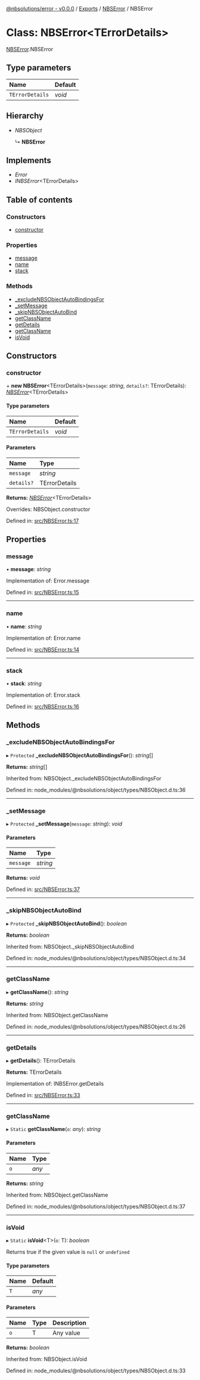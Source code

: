 [@nbsolutions/error - v0.0.0](../README.md) / [Exports](../modules.md) / [NBSError](../modules/nbserror.md) / NBSError

# Class: NBSError<TErrorDetails\>

[NBSError](../modules/nbserror.md).NBSError

## Type parameters

| Name | Default |
| :------ | :------ |
| `TErrorDetails` | *void* |

## Hierarchy

- *NBSObject*

  ↳ **NBSError**

## Implements

- *Error*
- *INBSError*<TErrorDetails\>

## Table of contents

### Constructors

- [constructor](nbserror.nbserror-1.md#constructor)

### Properties

- [message](nbserror.nbserror-1.md#message)
- [name](nbserror.nbserror-1.md#name)
- [stack](nbserror.nbserror-1.md#stack)

### Methods

- [\_excludeNBSObjectAutoBindingsFor](nbserror.nbserror-1.md#_excludenbsobjectautobindingsfor)
- [\_setMessage](nbserror.nbserror-1.md#_setmessage)
- [\_skipNBSObjectAutoBind](nbserror.nbserror-1.md#_skipnbsobjectautobind)
- [getClassName](nbserror.nbserror-1.md#getclassname)
- [getDetails](nbserror.nbserror-1.md#getdetails)
- [getClassName](nbserror.nbserror-1.md#getclassname)
- [isVoid](nbserror.nbserror-1.md#isvoid)

## Constructors

### constructor

\+ **new NBSError**<TErrorDetails\>(`message`: *string*, `details?`: TErrorDetails): [*NBSError*](nbserror.nbserror-1.md)<TErrorDetails\>

#### Type parameters

| Name | Default |
| :------ | :------ |
| `TErrorDetails` | *void* |

#### Parameters

| Name | Type |
| :------ | :------ |
| `message` | *string* |
| `details?` | TErrorDetails |

**Returns:** [*NBSError*](nbserror.nbserror-1.md)<TErrorDetails\>

Overrides: NBSObject.constructor

Defined in: [src/NBSError.ts:17](https://github.com/nbsolutions-ca/error/blob/a7780a2/src/NBSError.ts#L17)

## Properties

### message

• **message**: *string*

Implementation of: Error.message

Defined in: [src/NBSError.ts:15](https://github.com/nbsolutions-ca/error/blob/a7780a2/src/NBSError.ts#L15)

___

### name

• **name**: *string*

Implementation of: Error.name

Defined in: [src/NBSError.ts:14](https://github.com/nbsolutions-ca/error/blob/a7780a2/src/NBSError.ts#L14)

___

### stack

• **stack**: *string*

Implementation of: Error.stack

Defined in: [src/NBSError.ts:16](https://github.com/nbsolutions-ca/error/blob/a7780a2/src/NBSError.ts#L16)

## Methods

### \_excludeNBSObjectAutoBindingsFor

▸ `Protected` **_excludeNBSObjectAutoBindingsFor**(): *string*[]

**Returns:** *string*[]

Inherited from: NBSObject.\_excludeNBSObjectAutoBindingsFor

Defined in: node_modules/@nbsolutions/object/types/NBSObject.d.ts:36

___

### \_setMessage

▸ `Protected` **_setMessage**(`message`: *string*): *void*

#### Parameters

| Name | Type |
| :------ | :------ |
| `message` | *string* |

**Returns:** *void*

Defined in: [src/NBSError.ts:37](https://github.com/nbsolutions-ca/error/blob/a7780a2/src/NBSError.ts#L37)

___

### \_skipNBSObjectAutoBind

▸ `Protected` **_skipNBSObjectAutoBind**(): *boolean*

**Returns:** *boolean*

Inherited from: NBSObject.\_skipNBSObjectAutoBind

Defined in: node_modules/@nbsolutions/object/types/NBSObject.d.ts:34

___

### getClassName

▸ **getClassName**(): *string*

**Returns:** *string*

Inherited from: NBSObject.getClassName

Defined in: node_modules/@nbsolutions/object/types/NBSObject.d.ts:26

___

### getDetails

▸ **getDetails**(): TErrorDetails

**Returns:** TErrorDetails

Implementation of: INBSError.getDetails

Defined in: [src/NBSError.ts:33](https://github.com/nbsolutions-ca/error/blob/a7780a2/src/NBSError.ts#L33)

___

### getClassName

▸ `Static` **getClassName**(`o`: *any*): *string*

#### Parameters

| Name | Type |
| :------ | :------ |
| `o` | *any* |

**Returns:** *string*

Inherited from: NBSObject.getClassName

Defined in: node_modules/@nbsolutions/object/types/NBSObject.d.ts:37

___

### isVoid

▸ `Static` **isVoid**<T\>(`o`: T): *boolean*

Returns true if the given value is `null` or `undefined`

#### Type parameters

| Name | Default |
| :------ | :------ |
| `T` | *any* |

#### Parameters

| Name | Type | Description |
| :------ | :------ | :------ |
| `o` | T | Any value |

**Returns:** *boolean*

Inherited from: NBSObject.isVoid

Defined in: node_modules/@nbsolutions/object/types/NBSObject.d.ts:33
